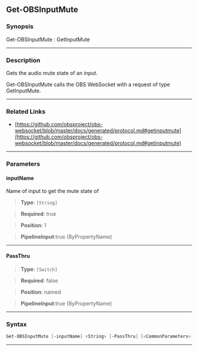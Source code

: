 Get-OBSInputMute
----------------
### Synopsis
Get-OBSInputMute : GetInputMute

---
### Description

Gets the audio mute state of an input.


Get-OBSInputMute calls the OBS WebSocket with a request of type GetInputMute.

---
### Related Links
* [https://github.com/obsproject/obs-websocket/blob/master/docs/generated/protocol.md#getinputmute](https://github.com/obsproject/obs-websocket/blob/master/docs/generated/protocol.md#getinputmute)



---
### Parameters
#### **inputName**

Name of input to get the mute state of



> **Type**: ```[String]```

> **Required**: true

> **Position**: 1

> **PipelineInput**:true (ByPropertyName)



---
#### **PassThru**

> **Type**: ```[Switch]```

> **Required**: false

> **Position**: named

> **PipelineInput**:true (ByPropertyName)



---
### Syntax
```PowerShell
Get-OBSInputMute [-inputName] <String> [-PassThru] [<CommonParameters>]
```
---
